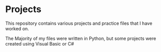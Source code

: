 # Projects
This repository contains various projects and practice files that I have worked on.

The Majority of my files were written in Python, but some projects were created using Visual Basic or C#
